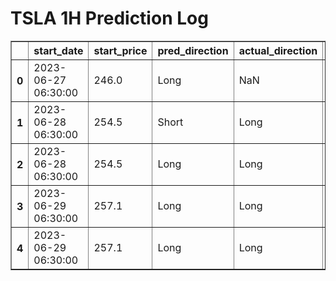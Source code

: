 <h1>TSLA 1H Prediction Log</h1>

<table border="1" class="dataframe">
  <thead>
    <tr style="text-align: right;">
      <th></th>
      <th>start_date</th>
      <th>start_price</th>
      <th>pred_direction</th>
      <th>actual_direction</th>
      <th>end_date</th>
      <th>end_price</th>
      <th>confidence</th>
      <th>difference</th>
    </tr>
  </thead>
  <tbody>
    <tr>
      <th>0</th>
      <td>2023-06-27 06:30:00</td>
      <td>246.0</td>
      <td>Long</td>
      <td>NaN</td>
      <td>NaN</td>
      <td>0.00</td>
      <td>90.625000</td>
      <td>NaN</td>
    </tr>
    <tr>
      <th>1</th>
      <td>2023-06-28 06:30:00</td>
      <td>254.5</td>
      <td>Short</td>
      <td>Long</td>
      <td>2023-06-28 12:00:00</td>
      <td>256.37</td>
      <td>87.878788</td>
      <td>1.87</td>
    </tr>
    <tr>
      <th>2</th>
      <td>2023-06-28 06:30:00</td>
      <td>254.5</td>
      <td>Long</td>
      <td>Long</td>
      <td>2023-06-28 12:00:00</td>
      <td>256.37</td>
      <td>90.322581</td>
      <td>1.87</td>
    </tr>
    <tr>
      <th>3</th>
      <td>2023-06-29 06:30:00</td>
      <td>257.1</td>
      <td>Long</td>
      <td>Long</td>
      <td>2023-06-29 08:00:00</td>
      <td>257.98</td>
      <td>87.096774</td>
      <td>0.88</td>
    </tr>
    <tr>
      <th>4</th>
      <td>2023-06-29 06:30:00</td>
      <td>257.1</td>
      <td>Long</td>
      <td>Long</td>
      <td>2023-06-29 08:00:00</td>
      <td>257.98</td>
      <td>87.878788</td>
      <td>0.88</td>
    </tr>
  </tbody>
</table>